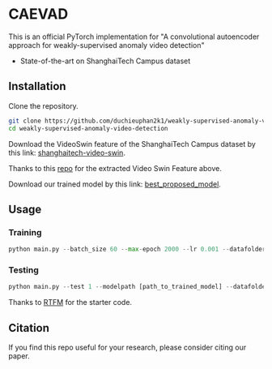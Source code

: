 # CAEVAD
This is an official PyTorch implementation for "A convolutional autoencoder approach for weakly-supervised anomaly video detection"
* State-of-the-art on ShanghaiTech Campus dataset
## Installation

Clone the repository.

```bash
git clone https://github.com/duchieuphan2k1/weakly-supervised-anomaly-video-detection.git
cd weakly-supervised-anomaly-video-detection
```
Download the VideoSwin feature of the ShanghaiTech Campus dataset by this link:
[shanghaitech-video-swin](https://drive.google.com/drive/folders/1PWTNbW4VNZJ9MWoAAz5DjCggKkqEKbDF?usp=sharing/).

Thanks to this [repo](https://github.com/kapildeshpande/Anomaly-Detection-in-Surveillance-Videos.git) for the extracted Video Swin Feature above.

Download our trained model by this link:
[best_proposed_model](https://drive.google.com/file/d/1-rvvLb6CtW_SNIvWaDx9UJ3qoUb886cF/view?usp=share_link/).
## Usage
### Training
```python
python main.py --batch_size 60 --max-epoch 2000 --lr 0.001 --datafolder [your_data_folder]
```
### Testing
```python
python main.py --test 1 --modelpath [path_to_trained_model] --datafolder [your_data_folder]
```
Thanks to [RTFM](https://github.com/tianyu0207/RTFM.git) for the starter code.

## Citation

If you find this repo useful for your research, please consider citing our paper.